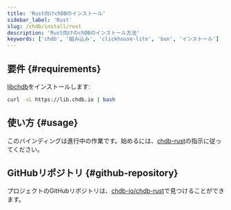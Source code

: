 ```yaml
---
title: 'Rust向けchDBのインストール'
sidebar_label: 'Rust'
slug: /chdb/install/rust
description: 'Rust向けのchDBのインストール方法'
keywords: ['chdb', '組み込み', 'clickhouse-lite', 'bun', 'インストール']
---
```


## 要件 {#requirements}

[libchdb](https://github.com/chdb-io/chdb)をインストールします:

```bash
curl -sL https://lib.chdb.io | bash
```

## 使い方 {#usage}

このバインディングは進行中の作業です。始めるには、[chdb-rust](https://github.com/chdb-io/chdb-rust)の指示に従ってください。

## GitHubリポジトリ {#github-repository}

プロジェクトのGitHubリポジトリは、[chdb-io/chdb-rust](https://github.com/chdb-io/chdb-rust)で見つけることができます。
